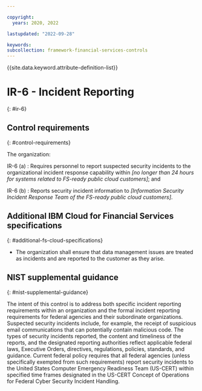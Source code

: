 ```yaml
---

copyright:
  years: 2020, 2022

lastupdated: "2022-09-28"

keywords: 
subcollection: framework-financial-services-controls
---
```


{{site.data.keyword.attribute-definition-list}}

         
# IR-6 - Incident Reporting
{: #ir-6}

## Control requirements
{: #control-requirements}

The organization:

IR-6 (a)
    : Requires personnel to report suspected security incidents to the organizational incident response capability within _[no longer than 24 hours for systems related to FS-ready public cloud customers]_; and

IR-6 (b)
    : Reports security incident information to _[Information Security Incident Response Team of the FS-ready public cloud customers]_.

## Additional IBM Cloud for Financial Services specifications
{: #additional-fs-cloud-specifications}

- The organization shall ensure that data management issues are treated as incidents and are reported to the customer as they arise.

## NIST supplemental guidance
{: #nist-supplemental-guidance}

The intent of this control is to address both specific incident reporting requirements within an organization and the formal incident reporting requirements for federal agencies and their subordinate organizations. Suspected security incidents include, for example, the receipt of suspicious email communications that can potentially contain malicious code. The types of security incidents reported, the content and timeliness of the reports, and the designated reporting authorities reflect applicable federal laws, Executive Orders, directives, regulations, policies, standards, and guidance. Current federal policy requires that all federal agencies (unless specifically exempted from such requirements) report security incidents to the United States Computer Emergency Readiness Team (US-CERT) within specified time frames designated in the US-CERT Concept of Operations for Federal Cyber Security Incident Handling.



